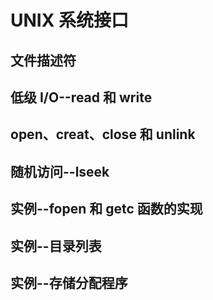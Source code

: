 # UNIX 系统接口

## 文件描述符

## 低级 I/O--read 和 write

## open、creat、close 和 unlink

## 随机访问--lseek

## 实例--fopen 和 getc 函数的实现

## 实例--目录列表

## 实例--存储分配程序
